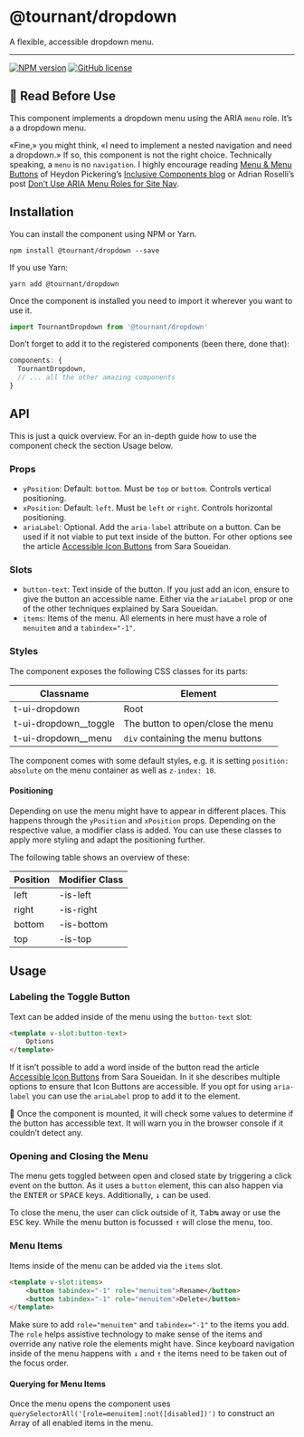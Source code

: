 # @tournant/dropdown

A flexible, accessible dropdown menu.

---

[![NPM version](https://img.shields.io/npm/v/@tournant/dropdown.svg?style=flat)](https://www.npmjs.com/package/@tournant/dropdown)
[![GitHub license](https://img.shields.io/github/license/ovlb/@tournant/dropdown.svg)](https://github.com/ovlb/@tournant/dropdown/blob/master/LICENSE)

## 💁‍ Read Before Use

This component implements a dropdown menu using the ARIA `menu` role. It’s a a dropdown menu.

«Fine,» you might think, «I need to implement a nested navigation and need a dropdown.» If so, this component is not the right choice. Technically speaking, a `menu` is no `navigation`. I highly encourage reading [Menu & Menu Buttons](https://inclusive-components.design/menus-menu-buttons/) of Heydon Pickering’s [Inclusive Components blog](https://inclusive-components.design/) or Adrian Roselli’s post [Don’t Use ARIA Menu Roles for Site Nav](http://adrianroselli.com/2017/10/dont-use-aria-menu-roles-for-site-nav.html).

## Installation

You can install the component using NPM or Yarn.

```
npm install @tournant/dropdown --save
```

If you use Yarn:

```
yarn add @tournant/dropdown
```

Once the component is installed you need to import it wherever you want to use it.

```js
import TournantDropdown from '@tournant/dropdown'
```

Don’t forget to add it to the registered components (been there, done that):

```js
components: {
  TournantDropdown,
  // ... all the other amazing components
}
```

## API

This is just a quick overview. For an in-depth guide how to use the component check the section Usage below.

### Props

- `yPosition`: Default: `bottom`. Must be `top` or `bottom`. Controls vertical positioning.
- `xPosition`: Default: `left`. Must be `left` or `right`. Controls horizontal positioning.
- `ariaLabel`: Optional. Add the `aria-label` attribute on a button. Can be used if it not viable to put text inside of the button. For other options see the article [Accessible Icon Buttons](https://www.sarasoueidan.com/blog/accessible-icon-buttons/) from Sara Soueidan.

### Slots

- `button-text`: Text inside of the button. If you just add an icon, ensure to give the button an accessible name. Either via the `ariaLabel` prop or one of the other techniques explained by Sara Soueidan.
- `items`: Items of the menu. All elements in here must have a role of `menuitem` and a `tabindex="-1"`.

### Styles

The component exposes the following CSS classes for its parts:

| Classname               | Element                           |
| ----------------------- | --------------------------------- |
| t-ui-dropdown           | Root                              |
| t-ui-dropdown\_\_toggle | The button to open/close the menu |
| t-ui-dropdown\_\_menu   | `div` containing the menu buttons |

The component comes with some default styles, e.g. it is setting `position: absolute` on the menu container as well as `z-index: 10`.

#### Positioning

Depending on use the menu might have to appear in different places. This happens through the `yPosition` and `xPosition` props. Depending on the respective value, a modifier class is added. You can use these classes to apply more styling and adapt the positioning further.

The following table shows an overview of these:

| Position | Modifier Class |
| -------- | -------------- |
| left     | -is-left       |
| right    | -is-right      |
| bottom   | -is-bottom     |
| top      | -is-top        |

## Usage

### Labeling the Toggle Button

Text can be added inside of the menu using the `button-text` slot:

```html
<template v-slot:button-text>
	Options
</template>
```

If it isn’t possible to add a word inside of the button read the article [Accessible Icon Buttons](https://www.sarasoueidan.com/blog/accessible-icon-buttons/) from Sara Soueidan. In it she describes multiple options to ensure that Icon Buttons are accessible. If you opt for using `aria-label` you can use the `ariaLabel` prop to add it to the element.

💁‍ Once the component is mounted, it will check some values to determine if the button has accessible text. It will warn you in the browser console if it couldn’t detect any.

### Opening and Closing the Menu

The menu gets toggled between open and closed state by triggering a click event on the button. As it uses a `button` element, this can also happen via the <kbd>ENTER</kbd> or <kbd>SPACE</kbd> keys. Additionally, <kbd>↓</kbd> can be used.

To close the menu, the user can click outside of it, <kbd>Tab↹</kbd> away or use the <kbd>ESC</kbd> key. While the menu button is focussed <kbd>↑</kbd> will close the menu, too.

### Menu Items

Items inside of the menu can be added via the `items` slot.

```html
<template v-slot:items>
	<button tabindex="-1" role="menuitem">Rename</button>
	<button tabindex="-1" role="menuitem">Delete</button>
</template>
```

Make sure to add `role="menuitem"` and `tabindex="-1"` to the items you add. The `role` helps assistive technology to make sense of the items and override any native role the elements might have. Since keyboard navigation inside of the menu happens with <kbd>↓</kbd> and <kbd>↑</kbd> the items need to be taken out of the focus order.

#### Querying for Menu Items

Once the menu opens the component uses `querySelectorAll('[role=menuitem]:not([disabled])')` to construct an Array of all enabled items in the menu.

